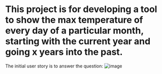 # This project is for developing a tool to show the max temperature of every day of a particular month, starting with the current year and going x years into the past.

The initial user story is to answer the question:
![image](https://github.com/user-attachments/assets/7863fc27-fcdb-424b-866f-4aef4ff81518)
